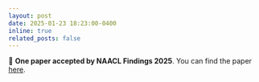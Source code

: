 ```yaml
---
layout: post
date: 2025-01-23 18:23:00-0400
inline: true
related_posts: false
---
```


:star2: **One paper accepted by NAACL Findings 2025**. You can find the paper [here](https://arxiv.org/pdf/2410.14059).
